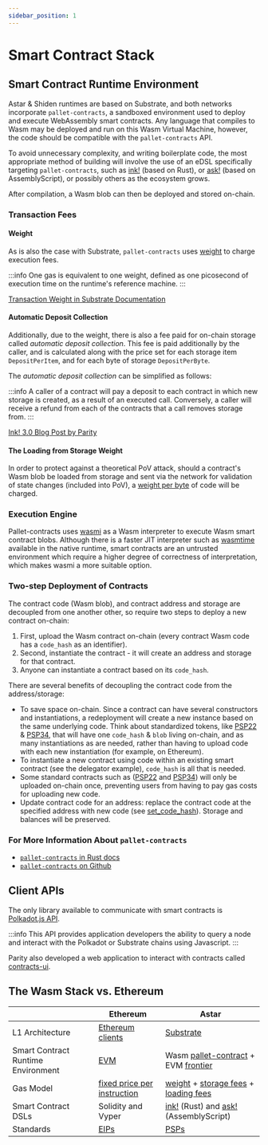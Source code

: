 ```yaml
---
sidebar_position: 1
---
```


# Smart Contract Stack

## Smart Contract Runtime Environment

Astar & Shiden runtimes are based on Substrate, and both networks incorporate `pallet-contracts`, a sandboxed environment used to deploy and execute WebAssembly smart contracts. Any language that compiles to Wasm may be deployed and run on this Wasm Virtual Machine, however, the code should be compatible with the `pallet-contracts` API.

To avoid unnecessary complexity, and writing boilerplate code, the most appropriate method of building will involve the use of an eDSL specifically targeting `pallet-contracts`, such as [ink!] (based on Rust), or [ask!] (based on AssemblyScript), or possibly others as the ecosystem grows.

After compilation, a Wasm blob can then be deployed and stored on-chain.

### Transaction Fees

#### Weight

As is also the case with Substrate, `pallet-contracts` uses [weight][weight] to charge execution fees.

:::info
One gas is equivalent to one weight, defined as one picosecond of execution time on the runtime's reference machine.
:::

[Transaction Weight in Substrate Documentation][weight]

#### Automatic Deposit Collection

Additionally, due to the weight, there is also a fee paid for on-chain storage called *automatic deposit collection*. This fee is paid additionally by the caller, and is calculated along with the price set for each storage item `DepositPerItem`, and for each byte of storage `DepositPerByte`.

The *automatic deposit collection* can be simplified as follows:

:::info
A caller of a contract will pay a deposit to each contract in which new storage is created, as a result of an executed call. Conversely, a caller will receive a refund from each of the contracts that a call removes storage from.
:::

[Ink! 3.0 Blog Post by Parity](https://www.parity.io/blog/ink-3-0-paritys-rust-based-language-gets-a-major-update)

#### The Loading from Storage Weight
In order to protect against a theoretical PoV attack, should a contract's Wasm blob be loaded from storage and sent via the network for validation of state changes (included into PoV), a [weight per byte](https://github.com/paritytech/substrate/blob/97ae6be11b0132224a05634c508417f048894670/frame/contracts/src/lib.rs#L331-L350) of code will be charged.


### Execution Engine

Pallet-contracts uses [wasmi](https://github.com/paritytech/wasmi) as a Wasm interpreter to execute Wasm smart contract blobs. Although there is a faster JIT interpreter such as [wasmtime](https://github.com/bytecodealliance/wasmtime) available in the native runtime, smart contracts are an untrusted environment which require a higher degree of correctness of interpretation, which makes wasmi a more suitable option.

### Two-step Deployment of Contracts

The contract code (Wasm blob), and contract address and storage are decoupled from one another other, so require two steps to deploy a new contract on-chain:

1. First, upload the Wasm contract on-chain (every contract Wasm code has a `code_hash` as an identifier).
2. Second, instantiate the contract - it will create an address and storage for that contract.
3. Anyone can instantiate a contract based on its `code_hash`.

There are several benefits of decoupling the contract code from the address/storage:

- To save space on-chain. Since a contract can have several constructors and instantiations, a redeployment will create a new instance based on the same underlying code. Think about standardized tokens, like [PSP22][PSP22] & [PSP34][PSP34], that will have one `code_hash` & `blob` living on-chain, and as many instantiations as are needed, rather than having to upload code with each new instantiation (for example, on Ethereum).
- To instantiate a new contract using code within an existing smart contract (see the delegator example), `code_hash` is all that is needed.
- Some standard contracts such as ([PSP22][PSP22] and [PSP34][PSP34]) will only be uploaded on-chain once, preventing users from having to pay gas costs for uploading new code.
- Update contract code for an address: replace the contract code at the specified address with new code (see [set_code_hash][set_code_hash]). Storage and balances will be preserved.

### For More Information About `pallet-contracts`

- [`pallet-contracts` in Rust docs](https://docs.rs/pallet-contracts/14.0.0/pallet_contracts/index.html)
- [`pallet-contracts` on Github](https://github.com/paritytech/substrate/tree/master/frame/contracts)

## Client APIs

The only library available to communicate with smart contracts is [Polkadot.js API](https://github.com/polkadot-js/api).

:::info
This API provides application developers the ability to query a node and interact with the Polkadot or Substrate chains using Javascript.
:::

Parity also developed a web application to interact with contracts called [contracts-ui](https://github.com/paritytech/contracts-ui).

## The Wasm Stack vs. Ethereum

| | Ethereum | Astar |
| --- | --- | --- |
| L1 Architecture | [Ethereum clients](https://ethereum.org/en/developers/docs/nodes-and-clients/) | [Substrate](https://substrate.io/)
Smart Contract Runtime Environment | [EVM] | Wasm [pallet-contract] + EVM [frontier]
Gas Model | [fixed price per instruction] | [weight] + [storage fees][storage] + [loading fees]
Smart Contract DSLs | Solidity and Vyper | [ink!] (Rust) and [ask!] (AssemblyScript)
Standards | [EIPs] | [PSPs]

[weight]: https://docs.substrate.io/reference/how-to-guides/weights/
[PSP22]: https://github.com/w3f/PSPs/blob/master/PSPs/psp-22.md
[PSP34]: https://github.com/w3f/PSPs/blob/master/PSPs/psp-34.md
[set_code_hash]: https://docs.rs/ink_env/4.0.0-rc/ink_env/fn.set_code_hash.html
[ink!]: https://github.com/paritytech/ink
[ask!]: https://github.com/ask-lang/ask
[EVM]: https://ethereum.org/en/developers/docs/evm/
[pallet-contract]: https://github.com/paritytech/substrate/tree/master/frame/contracts
[fixed price per instruction]: https://ethereum.github.io/yellowpaper/paper.pdf
[frontier]: https://github.com/paritytech/frontier
[storage]: https://github.com/paritytech/substrate/blob/c00ed052e7cd72cfc4bc0e00e38722081b789ff5/frame/contracts/src/lib.rs#L351
[loading fees]: https://github.com/paritytech/substrate/blob/97ae6be11b0132224a05634c508417f048894670/frame/contracts/src/lib.rs#L331-L350
[EIPs]: https://eips.ethereum.org/
[PSPs]: https://github.com/w3f/PSPs
